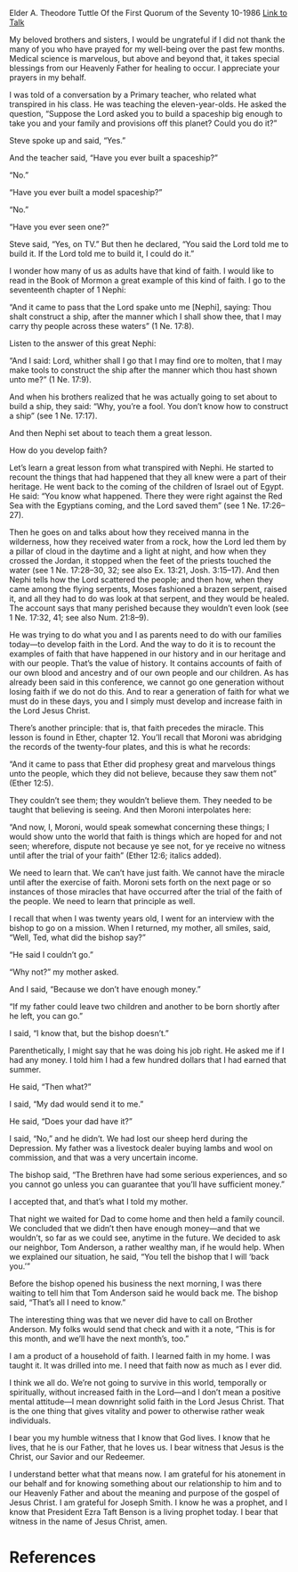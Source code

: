 Elder A. Theodore Tuttle
Of the First Quorum of the Seventy
10-1986
[Link to Talk](https://www.churchofjesuschrist.org/study/general-conference/1986/10/developing-faith?lang=eng)

My beloved brothers and sisters, I would be ungrateful if I did not thank the many of you who have prayed for my well-being over the past few months. Medical science is marvelous, but above and beyond that, it takes special blessings from our Heavenly Father for healing to occur. I appreciate your prayers in my behalf.

I was told of a conversation by a Primary teacher, who related what transpired in his class. He was teaching the eleven-year-olds. He asked the question, “Suppose the Lord asked you to build a spaceship big enough to take you and your family and provisions off this planet? Could you do it?”

Steve spoke up and said, “Yes.”

And the teacher said, “Have you ever built a spaceship?”

“No.”

“Have you ever built a model spaceship?”

“No.”

“Have you ever seen one?”

Steve said, “Yes, on TV.” But then he declared, “You said the Lord told me to build it. If the Lord told me to build it, I could do it.”

I wonder how many of us as adults have that kind of faith. I would like to read in the Book of Mormon a great example of this kind of faith. I go to the seventeenth chapter of 1 Nephi:

“And it came to pass that the Lord spake unto me [Nephi], saying: Thou shalt construct a ship, after the manner which I shall show thee, that I may carry thy people across these waters” (1 Ne. 17:8).

Listen to the answer of this great Nephi:

“And I said: Lord, whither shall I go that I may find ore to molten, that I may make tools to construct the ship after the manner which thou hast shown unto me?” (1 Ne. 17:9).

And when his brothers realized that he was actually going to set about to build a ship, they said: “Why, you’re a fool. You don’t know how to construct a ship” (see 1 Ne. 17:17).

And then Nephi set about to teach them a great lesson.

How do you develop faith?

Let’s learn a great lesson from what transpired with Nephi. He started to recount the things that had happened that they all knew were a part of their heritage. He went back to the coming of the children of Israel out of Egypt. He said: “You know what happened. There they were right against the Red Sea with the Egyptians coming, and the Lord saved them” (see 1 Ne. 17:26–27).

Then he goes on and talks about how they received manna in the wilderness, how they received water from a rock, how the Lord led them by a pillar of cloud in the daytime and a light at night, and how when they crossed the Jordan, it stopped when the feet of the priests touched the water (see 1 Ne. 17:28–30, 32; see also Ex. 13:21, Josh. 3:15–17). And then Nephi tells how the Lord scattered the people; and then how, when they came among the flying serpents, Moses fashioned a brazen serpent, raised it, and all they had to do was look at that serpent, and they would be healed. The account says that many perished because they wouldn’t even look (see 1 Ne. 17:32, 41; see also Num. 21:8–9).

He was trying to do what you and I as parents need to do with our families today—to develop faith in the Lord. And the way to do it is to recount the examples of faith that have happened in our history and in our heritage and with our people. That’s the value of history. It contains accounts of faith of our own blood and ancestry and of our own people and our children. As has already been said in this conference, we cannot go one generation without losing faith if we do not do this. And to rear a generation of faith for what we must do in these days, you and I simply must develop and increase faith in the Lord Jesus Christ.

There’s another principle: that is, that faith precedes the miracle. This lesson is found in Ether, chapter 12. You’ll recall that Moroni was abridging the records of the twenty-four plates, and this is what he records:

“And it came to pass that Ether did prophesy great and marvelous things unto the people, which they did not believe, because they saw them not” (Ether 12:5).

They couldn’t see them; they wouldn’t believe them. They needed to be taught that believing is seeing. And then Moroni interpolates here:

“And now, I, Moroni, would speak somewhat concerning these things; I would show unto the world that faith is things which are hoped for and not seen; wherefore, dispute not because ye see not, for ye receive no witness until after the trial of your faith” (Ether 12:6; italics added).

We need to learn that. We can’t have just faith. We cannot have the miracle until after the exercise of faith. Moroni sets forth on the next page or so instances of those miracles that have occurred after the trial of the faith of the people. We need to learn that principle as well.

I recall that when I was twenty years old, I went for an interview with the bishop to go on a mission. When I returned, my mother, all smiles, said, “Well, Ted, what did the bishop say?”

“He said I couldn’t go.”

“Why not?” my mother asked.

And I said, “Because we don’t have enough money.”

“If my father could leave two children and another to be born shortly after he left, you can go.”

I said, “I know that, but the bishop doesn’t.”

Parenthetically, I might say that he was doing his job right. He asked me if I had any money. I told him I had a few hundred dollars that I had earned that summer.

He said, “Then what?”

I said, “My dad would send it to me.”

He said, “Does your dad have it?”

I said, “No,” and he didn’t. We had lost our sheep herd during the Depression. My father was a livestock dealer buying lambs and wool on commission, and that was a very uncertain income.

The bishop said, “The Brethren have had some serious experiences, and so you cannot go unless you can guarantee that you’ll have sufficient money.”

I accepted that, and that’s what I told my mother.

That night we waited for Dad to come home and then held a family council. We concluded that we didn’t then have enough money—and that we wouldn’t, so far as we could see, anytime in the future. We decided to ask our neighbor, Tom Anderson, a rather wealthy man, if he would help. When we explained our situation, he said, “You tell the bishop that I will ‘back you.’”

Before the bishop opened his business the next morning, I was there waiting to tell him that Tom Anderson said he would back me. The bishop said, “That’s all I need to know.”

The interesting thing was that we never did have to call on Brother Anderson. My folks would send that check and with it a note, “This is for this month, and we’ll have the next month’s, too.”

I am a product of a household of faith. I learned faith in my home. I was taught it. It was drilled into me. I need that faith now as much as I ever did.

I think we all do. We’re not going to survive in this world, temporally or spiritually, without increased faith in the Lord—and I don’t mean a positive mental attitude—I mean downright solid faith in the Lord Jesus Christ. That is the one thing that gives vitality and power to otherwise rather weak individuals.

I bear you my humble witness that I know that God lives. I know that he lives, that he is our Father, that he loves us. I bear witness that Jesus is the Christ, our Savior and our Redeemer.

I understand better what that means now. I am grateful for his atonement in our behalf and for knowing something about our relationship to him and to our Heavenly Father and about the meaning and purpose of the gospel of Jesus Christ. I am grateful for Joseph Smith. I know he was a prophet, and I know that President Ezra Taft Benson is a living prophet today. I bear that witness in the name of Jesus Christ, amen.

# References
